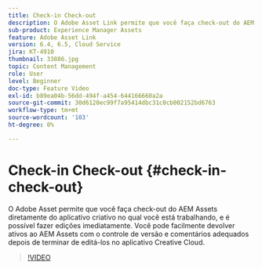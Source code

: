 ```yaml
---
title: Check-in Check-out
description: O Adobe Asset Link permite que você faça check-out do AEM Assets diretamente do aplicativo criativo no qual você está trabalhando, e é possível fazer edições imediatamente. Você pode facilmente devolver ativos ao AEM Assets com o controle de versão e comentários adequados depois de terminar de editá-los no aplicativo Creative Cloud.
sub-product: Experience Manager Assets
feature: Adobe Asset Link
version: 6.4, 6.5, Cloud Service
jira: KT-4910
thumbnail: 33886.jpg
topic: Content Management
role: User
level: Beginner
doc-type: Feature Video
exl-id: b89ea04b-56dd-494f-a454-644166660a2a
source-git-commit: 30d6120ec99f7a95414dbc31c0cb002152bd6763
workflow-type: tm+mt
source-wordcount: '103'
ht-degree: 0%

---
```


# Check-in Check-out {#check-in-check-out}

O Adobe Asset permite que você faça check-out do AEM Assets diretamente do aplicativo criativo no qual você está trabalhando, e é possível fazer edições imediatamente. Você pode facilmente devolver ativos ao AEM Assets com o controle de versão e comentários adequados depois de terminar de editá-los no aplicativo Creative Cloud.

>[!VIDEO](https://video.tv.adobe.com/v/33886?quality=12&learn=on)
